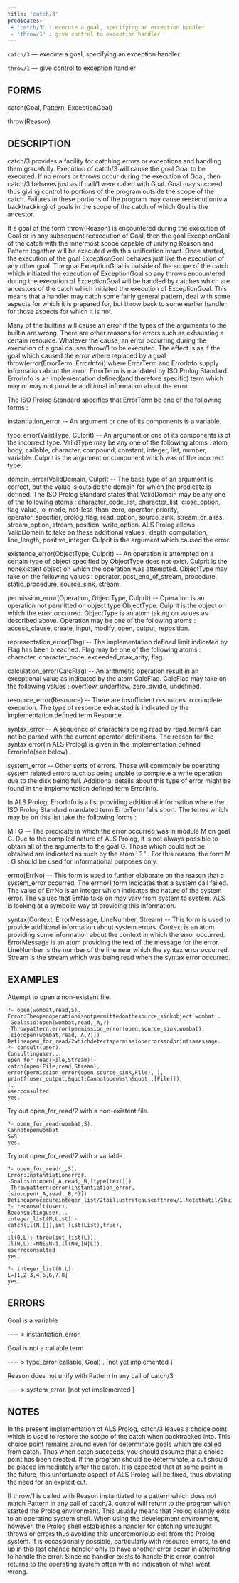```yaml
---
title: 'catch/3'
predicates:
 - 'catch/3' : execute a goal, specifying an exception handler
 - 'throw/1' : give control to exception handler
---
```

`catch/3` — execute a goal, specifying an exception handler

`throw/1` — give control to exception handler


## FORMS

catch(Goal, Pattern, ExceptionGoal)

throw(Reason)


## DESCRIPTION

catch/3 provides a facility for catching errors or exceptions and handling them gracefully. Execution of catch/3 will cause the goal Goal to be executed. If no errors or throws occur during the execution of Goal, then catch/3 behaves just as if call/1 were called with Goal. Goal may succeed thus giving control to portions of the program outside the scope of the catch. Failures in these portions of the program may cause reexecution(via backtracking) of goals in the scope of the catch of which Goal is the ancestor.

If a goal of the form throw(Reason) is encountered during the execution of Goal or in any subsequent reexecution of Goal, then the goal ExceptionGoal of the catch with the innermost scope capable of unifying Reason and Pattern together will be executed with this unification intact. Once started, the execution of the goal ExceptionGoal behaves just like the execution of any other goal. The goal ExceptionGoal is outside of the scope of the catch which initiated the execution of ExceptionGoal so any throws encountered during the execution of ExceptionGoal will be handled by catches which are ancestors of the catch which initiated the execution of ExceptionGoal. This means that a handler may catch some fairly general pattern, deal with some aspects for which it is prepared for, but throw back to some earlier handler for those aspects for which it is not.

Many of the builtins will cause an error if the types of the arguments to the builtin are wrong. There are other reasons for errors such as exhausting a certain resource. Whatever the cause, an error occurring during the execution of a goal causes throw/1 to be executed. The effect is as if the goal which caused the error where replaced by a goal throw(error(ErrorTerm, ErrorInfo)) where ErrorTerm and ErrorInfo supply information about the error. ErrorTerm is mandated by ISO Prolog Standard. ErrorInfo is an implementation defined(and therefore specific) term which may or may not provide additional information about the error.

The ISO Prolog Standard specifies that ErrorTerm be one of the following forms :

instantiation_error -- An argument or one of its components is a variable.

type_error(ValidType, Culprit) -- An argument or one of its components is of the incorrect type. ValidType may be any one of the following atoms : atom, body, callable, character, compound, constant, integer, list, number, variable. Culprit is the argument or component which was of the incorrect type.

domain_error(ValidDomain, Culprit -- The base type of an argument is correct, but the value is outside the domain for which the predicate is defined. The ISO Prolog Standard states that ValidDomain may be any one of the following atoms : character_code_list, character_list, close_option, flag_value, io_mode, not_less_than_zero, operator_priority, operator_specifier, prolog_flag, read_option, source_sink, stream_or_alias, stream_option, stream_position, write_option. ALS Prolog allows ValidDomain to take on these additional values : depth_computation, line_length, positive_integer. Culprit is the argument which caused the error.

existence_error(ObjectType, Culprit) -- An operation is attempted on a certain type of object specified by ObjectType does not exist. Culprit is the nonexistent object on which the operation was attempted. ObjectType may take on the following values : operator, past_end_of_stream, procedure, static_procedure, source_sink, stream.

permission_error(Operation, ObjectType, Culprit) -- Operation is an operation not permitted on object type ObjectType. Culprit is the object on which the error occurred. ObjectType is an atom taking on values as described above. Operation may be one of the following atoms : access_clause, create, input, modify, open, output, reposition.

representation_error(Flag) -- The implementation defined limit indicated by Flag has been breached. Flag may be one of the following atoms : character, character_code, exceeded_max_arity, flag.

calculation_error(CalcFlag) -- An arithmetic operation result in an exceptional value as indicated by the atom CalcFlag. CalcFlag may take on the following values : overflow, underflow, zero_divide, undefined.

resource_error(Resource) -- There are insufficient resources to complete execution. The type of resource exhausted is indicated by the implementation defined term Resource.

syntax_error -- A sequence of characters being read by read_term/4 can not be parsed with the current operator definitions. The reason for the syntax error(in ALS Prolog) is given in the implementation defined ErrorInfo(see below) .

system_error -- Other sorts of errors. These will commonly be operating system related errors such as being unable to complete a write operation due to the disk being full. Additional details about this type of error might be found in the implementation defined term ErrorInfo.

In ALS Prolog, ErrorInfo is a list providing additional information where the ISO Prolog Standard mandated term ErrorTerm falls short. The terms which may be on this list take the following forms :

M : G -- The predicate in which the error occurred was in module M on goal G. Due to the compiled nature of ALS Prolog, it is not always possible to obtain all of the arguments to the goal G. Those which could not be obtained are indicated as such by the atom ' ? ' . For this reason, the form M : G should be used for informational purposes only.

errno(ErrNo) -- This form is used to further elaborate on the reason that a system_error occurred. The errno/1 form indicates that a system call failed. The value of ErrNo is an integer which indicates the nature of the system error. The values that ErrNo take on may vary from system to system. ALS is looking at a symbolic way of providing this information.

syntax(Context, ErrorMessage, LineNumber, Stream) -- This form is used to provide additional information about system errors. Context is an atom providing some information about the context in which the error occurred. ErrorMessage is an atom providing the text of the message for the error. LineNumber is the number of the line near which the syntax error occurred. Stream is the stream which was being read when the syntax error occurred.


## EXAMPLES

Attempt to open a non-existent file.

```
?- open(wombat,read,S).
Error:Theopenoperationisnotpermittedonthesource_sinkobject`wombat'.
-Goal:sio:open(wombat,read,_A,?)
-Throwpattern:error(permission_error(open,source_sink,wombat),
[sio:open(wombat,read,_A,?)])
Defineopen_for_read/2whichdetectspermissionerrorsandprintsamessage.
?- consult(user).
Consultinguser...
open_for_read(File,Stream):-
catch(open(File,read,Stream),
error(permission_error(open,source_sink,File),_),
printf(user_output,&quot;Cannotopen%s\n&quot;,[File])),
!.
userconsulted
yes.
```

Try out open_for_read/2 with a non-existent file.

```
?- open_for_read(wombat,S).
Cannotopenwombat
S=S
yes.
```

Try out open_for_read/2 with a variable.

```
?- open_for_read(_,S).
Error:Instantiationerror.
-Goal:sio:open(_A,read,_B,[type(text)])
-Throwpattern:error(instantiation_error,
[sio:open(_A,read,_B,*)])
Defineaprocedureinteger_list/2toillustrateauseofthrow/1.Notethatil/2buildsthelistandthrowstheresultbackattheappropriatetime.
?- reconsult(user).
Reconsultinguser...
integer_list(N,List):-
catch(il(N,[]),int_list(List),true),
!.
il(0,L):-throw(int_list(L)).
il(N,L):-NNisN-1,il(NN,[N|L]).
userreconsulted
yes.
```

```
?- integer_list(8,L).
L=[1,2,3,4,5,6,7,8]
yes.
```


## ERRORS

Goal is a variable

---- &gt; instantiation_error.

Goal is not a callable term

---- &gt; type_error(callable, Goal) . [not yet implemented ]

Reason does not unify with Pattern in any call of catch/3

---- &gt; system_error. [not yet implemented ]


## NOTES

In the present implementation of ALS Prolog, catch/3 leaves a choice point which is used to restore the scope of the catch when backtracked into. This choice point remains around even for determinate goals which are called from catch. Thus when catch succeeds, you should assume that a choice point has been created. If the program should be determinate, a cut should be placed immediately after the catch. It is expected that at some point in the future, this unfortunate aspect of ALS Prolog will be fixed, thus obviating the need for an explicit cut.

If throw/1 is called with Reason instantiated to a pattern which does not match Pattern in any call of catch/3, control will return to the program which started the Prolog environment. This usually means that Prolog silently exits to an operating system shell. When using the development environment, however, the Prolog shell establishes a handler for catching uncaught throws or errors thus avoiding this unceremonious exit from the Prolog system. It is occassionally possible, particularly with resource errors, to end up in this last chance handler only to have another error occur in attempting to handle the error. Since no handler exists to handle this error, control returns to the operating system often with no indication of what went wrong.

